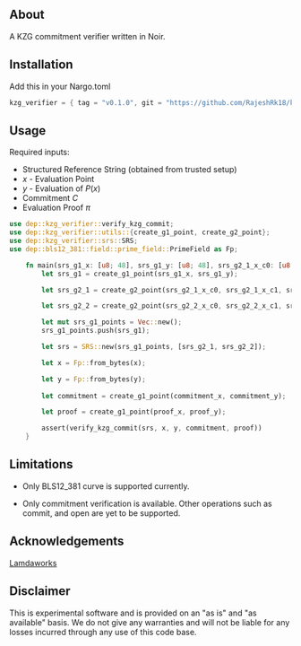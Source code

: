## About
A KZG commitment verifier written in Noir. 

## Installation
Add this in your Nargo.toml

```Rust
kzg_verifier = { tag = "v0.1.0", git = "https://github.com/RajeshRk18/kzg-verifier.git" }
```

## Usage

Required inputs:

- Structured Reference String (obtained from trusted setup)
- $x$ - Evaluation Point
- $y$ - Evaluation of $P(x)$
- Commitment $C$
- Evaluation Proof $\pi$

```rust
use dep::kzg_verifier::verify_kzg_commit;
use dep::kzg_verifier::utils::{create_g1_point, create_g2_point};
use dep::kzg_verifier::srs::SRS;
use dep::bls12_381::field::prime_field::PrimeField as Fp;

    fn main(srs_g1_x: [u8; 48], srs_g1_y: [u8; 48], srs_g2_1_x_c0: [u8; 48], srs_g2_1_x_c1: [u8; 48], srs_g2_1_y_c0: [u8; 48], srs_g2_1_y_c1: [u8; 48], srs_g2_2_x_c0: [u8; 48], srs_g2_2_x_c1: [u8; 48], srs_g2_2_y_c0: [u8; 48], srs_g2_2_y_c1: [u8; 48], x: [u8; 48], y: [u8; 48], commitment_x: [u8; 48], commitment_y: [u8; 48], proof_x: [u8; 48], proof_y: [u8; 48]) -> bool {
        let srs_g1 = create_g1_point(srs_g1_x, srs_g1_y);

        let srs_g2_1 = create_g2_point(srs_g2_1_x_c0, srs_g2_1_x_c1, srs_g2_1_y_c0, srs_g2_1_y_c1);

        let srs_g2_2 = create_g2_point(srs_g2_2_x_c0, srs_g2_2_x_c1, srs_g2_2_y_c0, srs_g2_2_y_c1);

        let mut srs_g1_points = Vec::new();
        srs_g1_points.push(srs_g1);

        let srs = SRS::new(srs_g1_points, [srs_g2_1, srs_g2_2]);

        let x = Fp::from_bytes(x);

        let y = Fp::from_bytes(y);
    
        let commitment = create_g1_point(commitment_x, commitment_y);

        let proof = create_g1_point(proof_x, proof_y);

        assert(verify_kzg_commit(srs, x, y, commitment, proof))
    }
```

## Limitations

- Only BLS12_381 curve is supported currently.

- Only commitment verification is available. Other operations such as commit, and open are yet to be supported.

## Acknowledgements

[Lamdaworks](https://github.com/RajeshRk18/lambdaworks)

## Disclaimer
This is experimental software and is provided on an "as is" and "as available" basis. We do not give any warranties and will not be liable for any losses incurred through any use of this code base.
